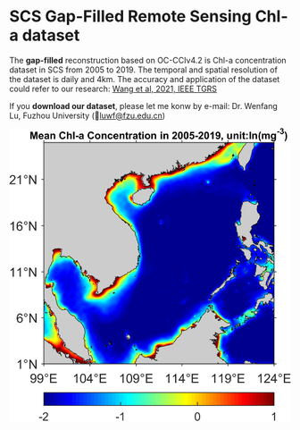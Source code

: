 # SCS Gap-Filled Remote Sensing Chl-a dataset

The **gap-filled** reconstruction based on OC-CCIv4.2 is Chl-a concentration dataset in SCS from 2005 to 2019. The temporal and spatial resolution of the dataset is daily and 4km. 
The accuracy and application of the dataset could refer to our research: [Wang et al, 2021, IEEE TGRS](https://ieeexplore.ieee.org/document/9393603)

If you **download our dataset**, please let me konw by e-mail: Dr. Wenfang Lu, Fuzhou University (:e-mail:luwf@fzu.edu.cn)

![scs](https://github.com/Yotill/SCS_CHL_2005-2019/blob/main/readme_pic1.png)
